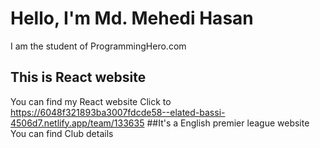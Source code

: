 # Hello, I'm Md. Mehedi Hasan
I am the student of ProgrammingHero.com
## This is React website
You can find my React website
Click to https://6048f321893ba3007fdcde58--elated-bassi-4506d7.netlify.app/team/133635
##It's a English premier league website
You can find Club details
